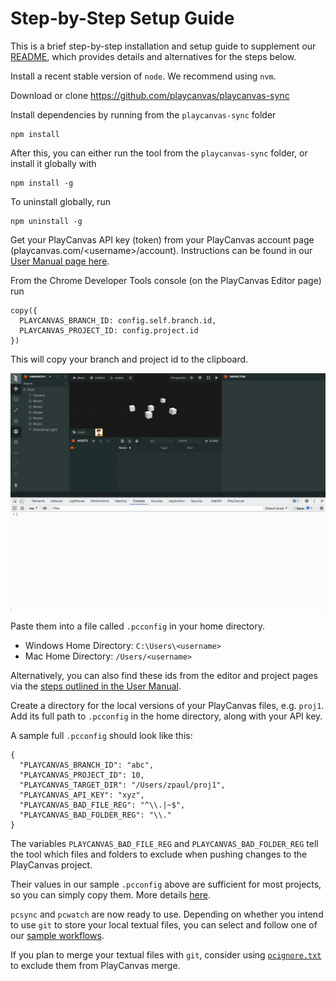 # Step-by-Step Setup Guide

This is a brief step-by-step installation and setup guide to
supplement our [README](README.md), which
provides details and alternatives for the steps below.

Install a recent stable version of `node`.
We recommend using `nvm`.

Download or clone https://github.com/playcanvas/playcanvas-sync

Install dependencies by running from the `playcanvas-sync` folder

```
npm install
```

After this, you can either run the tool from the `playcanvas-sync` folder,
or install it globally with
```
npm install -g
```

To uninstall globally, run

```
npm uninstall -g
```
Get your PlayCanvas API key (token) from your PlayCanvas account page
(playcanvas.com/&lt;username&gt;/account). Instructions can be found in our
[User Manual page here](https://developer.playcanvas.com/en/user-manual/api/#authorization).

From the Chrome Developer Tools console
(on the PlayCanvas Editor page) run
```
copy({
  PLAYCANVAS_BRANCH_ID: config.self.branch.id,
  PLAYCANVAS_PROJECT_ID: config.project.id
})
```
This will copy your branch and project id to the clipboard.

![](docs/images/branch-id-project-id-clipboard.gif)

Paste them into a file called `.pcconfig` in your home directory.

* Windows Home Directory: `C:\Users\<username>`
* Mac Home Directory: `/Users/<username>`

Alternatively, you can also find these ids from the editor and
project pages via the
[steps outlined in the User Manual](https://developer.playcanvas.com/en/user-manual/api/#parameters).

Create a directory for the local versions of your PlayCanvas files, e.g.
`proj1`. Add its full path to `.pcconfig` in the home directory, along
with your API key.

A sample full `.pcconfig` should look like this:

```
{
  "PLAYCANVAS_BRANCH_ID": "abc",
  "PLAYCANVAS_PROJECT_ID": 10,
  "PLAYCANVAS_TARGET_DIR": "/Users/zpaul/proj1",
  "PLAYCANVAS_API_KEY": "xyz",
  "PLAYCANVAS_BAD_FILE_REG": "^\\.|~$",
  "PLAYCANVAS_BAD_FOLDER_REG": "\\."
}
```
The variables `PLAYCANVAS_BAD_FILE_REG` and `PLAYCANVAS_BAD_FOLDER_REG` tell
the tool which files and folders to exclude when pushing changes to the
PlayCanvas project.

Their values in our sample `.pcconfig` above are sufficient for most projects, so
you can simply copy them. More details
[here](README.md#files-and-folders-to-exclude).

`pcsync` and `pcwatch` are now ready to use. Depending on
whether you intend to use `git` to store your local
textual files, you can select and follow one of our
[sample workflows](README.md#sample-workflows).

If you plan to merge your textual
files with `git`, consider using
[`pcignore.txt`](README.md#the-pcignoretxt-file)
to exclude them from PlayCanvas merge.
